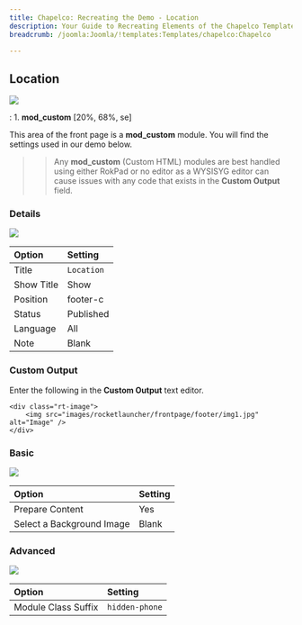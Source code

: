 ```yaml
---
title: Chapelco: Recreating the Demo - Location
description: Your Guide to Recreating Elements of the Chapelco Template for Joomla
breadcrumb: /joomla:Joomla/!templates:Templates/chapelco:Chapelco

---
```


Location
-----
![][demo]

:   1. **mod_custom** [20%, 68%, se]

This area of the front page is a **mod_custom** module. You will find the settings used in our demo below.

>> Any **mod_custom** (Custom HTML) modules are best handled using either RokPad or no editor as a WYSISYG editor can cause issues with any code that exists in the **Custom Output** field.

### Details
![][demo2]

| Option     | Setting    |  
| :--------- | :--------- |  
| Title      | `Location` |  
| Show Title | Show       |  
| Position   | footer-c   |  
| Status     | Published  |  
| Language   | All        |  
| Note       | Blank      |    

### Custom Output
Enter the following in the **Custom Output** text editor.

~~~
<div class="rt-image">
	<img src="images/rocketlauncher/frontpage/footer/img1.jpg" alt="Image" />
</div>
~~~

### Basic
![][demo3]

| Option                    | Setting |
| :------------------------ | :------ |
| Prepare Content           | Yes     |
| Select a Background Image | Blank   |

### Advanced
![][demo4]

| Option              | Setting        |  
| :------------------ | :------------- |  
| Module Class Suffix | `hidden-phone` |  

[demo]: assets/demo_8.jpeg
[demo2]: assets/location_1.jpeg
[demo3]: assets/location_2.jpeg
[demo4]: assets/location_3.jpeg